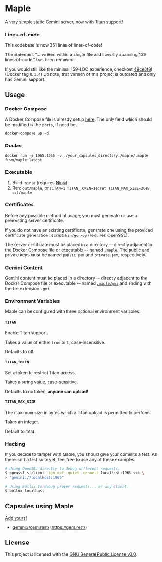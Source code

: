 # Maple

A very simple static Gemini server, now with Titan support!

### Lines-of-code
This codebase is now 351 lines of lines-of-code!

The statement "... written within a single file and liberally
spanning 159 lines-of-code." has been removed.

If you would still like the minimal 159-LOC experience, checkout
[49ce0f8](https://github.com/gemrest/maple/tree/49ce0f83b8abd1af4760e56c1673c6997ef8a2c4)!
(Docker tag `0.1.4`) Do note, that version of this project is outdated and only
has Gemini support.

## Usage

### Docker Compose

A Docker Compose file is already setup [here](./docker-compose.yaml). The only
field which should be modified is the `ports`, if need be.

```shell
docker-compose up -d
```

### Docker

```shell
docker run -p 1965:1965 -v ./your_capsules_directory:/maple/.maple fuwn/maple:latest
```

### Executable

1. Build: `ninja` (requires [Ninja](https://ninja-build.org/))
2. Run: `out/maple`, or
   `TITAN=1 TITAN_TOKEN=secret TITAN_MAX_SIZE=2048 out/maple`

### Certificates

Before any possible method of usage; you must generate or use a preexisting
server certificate.

If you do not have an existing certificate, generate one using the provided
certificate generations script: [`bin/genkey`](bin/genkey) (requires
[OpenSSL](https://www.openssl.org/)).

The server certificate must be placed in a directory -- directly adjacent to the
Docker Compose file or executable -- named [`.maple`](.maple). The public and
private keys must be named `public.pem` and `private.pem`, respectively.

### Gemini Content

Gemini content must be placed in a directory -- directly adjacent to the
Docker Compose file or executable -- named [`.maple/gmi`](.maple/gmi) and
ending with the file extension `.gmi`.

### Environment Variables

Maple can be configured with three optional environment variables:

#### `TITAN`

Enable Titan support.

Takes a value of either `true` or `1`, case-insensitive.

Defaults to off.

#### `TITAN_TOKEN`

Set a token to restrict Titan access.

Takes a string value, case-sensitive.

Defaults to no token, **anyone can upload!**

#### `TITAN_MAX_SIZE`

The maximum size in bytes which a Titan upload is permitted to perform.

Takes an integer.

Default to `1024`.

### Hacking

If you decide to tamper with Maple, you should give your commits a test. As
there isn't a test suite yet, feel free to use any of these examples:

```bash
# Using OpenSSL directly to debug different requests:
$ openssl s_client -ign_eof -quiet -connect localhost:1965 <<< \
> "gemini://localhost:1965"

# Using Bollux to debug proper requests... or any client!
$ bollux localhost
```

## Capsules using Maple

[Add yours!](https://github.com/gemrest/maple/edit/main/README.md)

- <gemini://gem.rest/> (<https://gem.rest/>)

## License

This project is licensed with the [GNU General Public License v3.0](./LICENSE).
